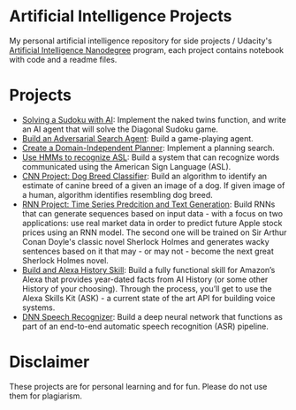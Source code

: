 # Artificial Intelligence Projects
My personal artificial intelligence repository for side projects /
Udacity's
[Artificial Intelligence Nanodegree](https://www.udacity.com/course/artificial-intelligence-nanodegree--nd889)
program, each project contains notebook with code and a readme files.

# Projects

* [Solving a Sudoku with AI](https://github.com/vsharma1/artificial-intelligence/tree/master/AIND-Sudoku): Implement the naked twins function, and write an AI agent that will solve the Diagonal Sudoku game.
* [Build an Adversarial Search Agent](https://github.com/vsharma1/artificial-intelligence/tree/master/AIND-Isolation): Build a game-playing agent.
* [Create a Domain-Independent Planner](https://github.com/vsharma1/artificial-intelligence/tree/master/AIND-Planning): Implement a planning search.
* [Use HMMs to recognize ASL](https://github.com/vsharma1/artificial-intelligence/tree/master/AIND-Recognizer): Build a system that can recognize words communicated using the American Sign Language (ASL).
* [CNN Project: Dog Breed Classifier](https://github.com/vsharma1/artificial-intelligence/tree/master/AIND-Dog_Breed_Classifier): Build an algorithm to identify an estimate of canine breed of a given an image of a dog. If given image of a human, algorithm identifies resembling dog breed.
* [RNN Project: Time Series Predcition and Text Generation](https://github.com/vsharma1/artificial-intelligence/tree/master/AIND-RNN): Build RNNs that can generate sequences based on input data - with a focus on two applications: use real market data in order to predict future Apple stock prices using an RNN model. The second one will be trained on Sir Arthur Conan Doyle's classic novel Sherlock Holmes and generates wacky sentences based on it that may - or may not - become the next great Sherlock Holmes novel.
* [Build and Alexa History Skill](https://github.com/vsharma1/artificial-intelligence/tree/master/AIND-VUI-Alexa): Build a fully functional skill for Amazon’s Alexa that provides year-dated facts from AI History (or some other History of your choosing). Through the process, you’ll get to use the Alexa Skills Kit (ASK) - a current state of the art API for building voice systems.
* [DNN Speech Recognizer](https://github.com/vsharma1/artificial-intelligence/tree/master/AIND-DNN_Speech_Recognizer): Build a deep neural network that functions as part of an end-to-end automatic speech recognition (ASR) pipeline.

# Disclaimer
These projects are for personal learning and for fun. Please do not use them for plagiarism.
